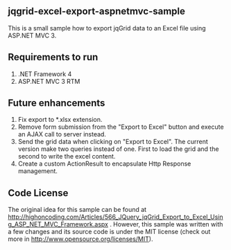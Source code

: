 ## jqgrid-excel-export-aspnetmvc-sample

This is a small sample how to export jqGrid data to an Excel file using ASP.NET MVC 3.

## Requirements to run

1. .NET Framework 4
2. ASP.NET MVC 3 RTM

## Future enhancements

1. Fix export to *.xlsx extension.
2. Remove form submission from the "Export to Excel" button and execute an AJAX call to server instead.
3. Send the grid data when clicking on "Export to Excel". The current version make two queries instead of one. First to load the grid and the second to write the excel content.
4. Create a custom ActionResult to encapsulate Http Response management.

## Code License

The original idea for this sample can be found at http://highoncoding.com/Articles/566_JQuery_jqGrid_Export_to_Excel_Using_ASP_NET_MVC_Framework.aspx .
However, this sample was written with a few changes and its source code is under the MIT license (check out more in http://www.opensource.org/licenses/MIT).